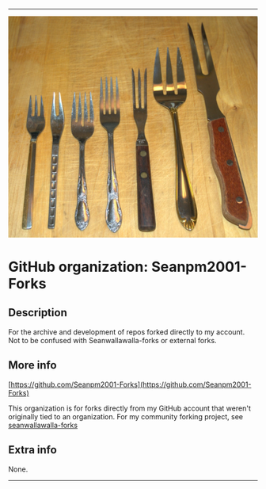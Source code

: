 
***

![Assorted_forks.jpg failed to load. The file may be missing or corrupt. Check the file path for errors first.](/AdditionalInfo/1/Seanpm2001-Forks/Assorted_forks.jpg)

# GitHub organization: Seanpm2001-Forks

## Description

For the archive and development of repos forked directly to my account. Not to be confused with Seanwallawalla-forks or external forks.

## More info

[https://github.com/Seanpm2001-Forks](https://github.com/Seanpm2001-Forks)

This organization is for forks directly from my GitHub account that weren't originally tied to an organization. For my community forking project, see [seanwallawalla-forks](/AdditionalInfo/1/seanwallawalla-forks/)

## Extra info

None.

***
